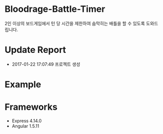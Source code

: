 # Bloodrage-Battle-Timer
2인 이상의 보드게임에서 턴 당 시간을 제한하여 숨막히는 배틀을 할 수 있도록 도와드립니다.

# Update Report
 - 2017-01-22 17:07:49 프로젝트 생성

# Example

# Frameworks
- Express 4.14.0
- Angular 1.5.11
